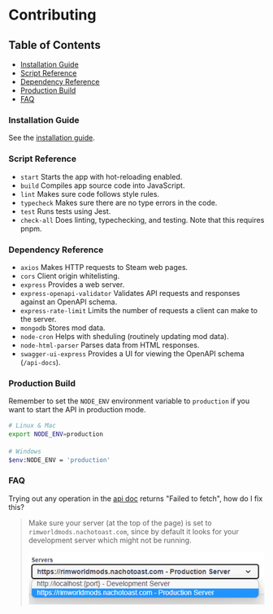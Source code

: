 # Contributing <!-- omit in toc -->

## Table of Contents <!-- omit in toc -->

- [Installation Guide](#installation-guide)
- [Script Reference](#script-reference)
- [Dependency Reference](#dependency-reference)
- [Production Build](#production-build)
- [FAQ](#faq)

### Installation Guide

See the [installation guide](./InstallationGuide.md).

### Script Reference

-   `start` Starts the app with hot-reloading enabled.
-   `build` Compiles app source code into JavaScript.
-   `lint` Makes sure code follows style rules.
-   `typecheck` Makes sure there are no type errors in the code.
-   `test` Runs tests using Jest.
-   `check-all` Does linting, typechecking, and testing. Note that this requires pnpm.

### Dependency Reference

- `axios` Makes HTTP requests to Steam web pages.
- `cors` Client origin whitelisting.
- `express` Provides a web server.
- `express-openapi-validator` Validates API requests and responses against an OpenAPI schema.
- `express-rate-limit` Limits the number of requests a client can make to the server.
- `mongodb` Stores mod data.
- `node-cron` Helps with sheduling (routinely updating mod data).
- `node-html-parser` Parses data from HTML responses.
- `swagger-ui-express` Provides a UI for viewing the OpenAPI schema (`/api-docs`).

### Production Build

Remember to set the `NODE_ENV` environment variable to `production` if you want to start the API in production mode.

```sh
# Linux & Mac
export NODE_ENV=production

# Windows
$env:NODE_ENV = 'production'
```

### FAQ

Trying out any operation in the [api doc](https://rimworldmods.nachotoast.com/api-docs/) returns "Failed to fetch", how do I fix this?

> Make sure your server (at the top of the page) is set to `rimworldmods.nachotoast.com`, since by default it looks for your development server which might not be running.
>
> ![image](./images/FAQ_0.png)
